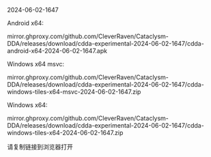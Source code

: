2024-06-02-1647

Android x64:

mirror.ghproxy.com/github.com/CleverRaven/Cataclysm-DDA/releases/download/cdda-experimental-2024-06-02-1647/cdda-android-x64-2024-06-02-1647.apk

Windows x64 msvc:

mirror.ghproxy.com/github.com/CleverRaven/Cataclysm-DDA/releases/download/cdda-experimental-2024-06-02-1647/cdda-windows-tiles-x64-msvc-2024-06-02-1647.zip

Windows x64:

mirror.ghproxy.com/github.com/CleverRaven/Cataclysm-DDA/releases/download/cdda-experimental-2024-06-02-1647/cdda-windows-tiles-x64-2024-06-02-1647.zip

请复制链接到浏览器打开

